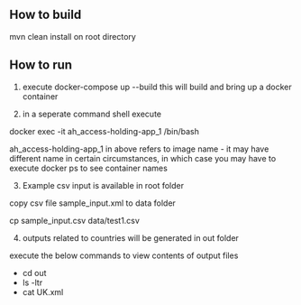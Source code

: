 ## How to build
mvn clean install on root directory

## How to run


1. execute docker-compose up --build
this will build and bring up a docker container

2. in a seperate command shell execute

docker exec -it ah_access-holding-app_1 /bin/bash

ah_access-holding-app_1 in above refers to image name - it may have different name in certain circumstances, in which case you may have to execute docker ps to see container names

3. Example csv input is available in root folder

copy csv file sample_input.xml to data folder

cp sample_input.csv data/test1.csv

4. outputs related to countries will be generated in out folder

execute the below commands to view contents of output files

* cd out
* ls -ltr
* cat UK.xml
